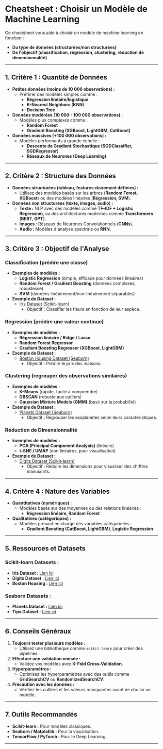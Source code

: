 
# Cheatsheet : Choisir un Modèle de Machine Learning

Ce cheatsheet vous aide à choisir un modèle de machine learning en fonction :
- **Du type de données (structurées/non structurées)**
- **De l'objectif (classification, régression, clustering, réduction de dimensionnalité)**

---

## 1. **Critère 1 : Quantité de Données**
- **Petites données (moins de 10 000 observations) :**
  - Préférer des modèles simples comme :
    - **Régression linéaire/logistique**
    - **K-Nearest Neighbors (KNN)**
    - **Decision Tree**
- **Données modérées (10 000 - 100 000 observations) :**
  - Modèles plus complexes comme :
    - **Random Forest**
    - **Gradient Boosting (XGBoost, LightGBM, CatBoost)**
- **Données massives (+100 000 observations) :**
  - Modèles performants à grande échelle :
    - **Descente de Gradient Stochastique (SGDClassifier, SGDRegressor)**
    - **Réseaux de Neurones (Deep Learning)**

---

## 2. **Critère 2 : Structure des Données**
- **Données structurées (tableau, features clairement définies) :**
  - Utilisez des modèles basés sur les arbres (**Random Forest, XGBoost**) ou des modèles linéaires (**Régression, SVM**).
- **Données non structurées (texte, images, audio) :**
  - **Texte :** NLP avec des modèles comme **TF-IDF + Logistic Regression**, ou des architectures modernes comme **Transformers (BERT, GPT)**.
  - **Images :** Réseaux de Neurones Convolutionnels (**CNNs**).
  - **Audio :** Modèles d'analyse spectrale ou **RNN**.

---

## 3. **Critère 3 : Objectif de l'Analyse**
### Classification (prédire une classe)
- **Exemples de modèles :**
  - **Logistic Regression** (simple, efficace pour données linéaires)
  - **Random Forest / Gradient Boosting** (données complexes, robustesse)
  - **SVM** (données linéairement/non linéairement séparables)
- **Exemple de Dataset :**
  - [Iris Dataset (Scikit-learn)](https://scikit-learn.org/stable/auto_examples/datasets/plot_iris_dataset.html)
    - Objectif : Classifier les fleurs en fonction de leur espèce.

### Régression (prédire une valeur continue)
- **Exemples de modèles :**
  - **Régression linéaire / Ridge / Lasso**
  - **Random Forest Regressor**
  - **Gradient Boosting Regressor (XGBoost, LightGBM)**
- **Exemple de Dataset :**
  - [Boston Housing Dataset (Seaborn)](https://seaborn.pydata.org/examples/many_facets.html)
    - Objectif : Prédire le prix des maisons.

### Clustering (regrouper des observations similaires)
- **Exemples de modèles :**
  - **K-Means** (rapide, facile à comprendre)
  - **DBSCAN** (robuste aux outliers)
  - **Gaussian Mixture Models (GMM)** (basé sur la probabilité)
- **Exemple de Dataset :**
  - [Planets Dataset (Seaborn)](https://seaborn.pydata.org/examples/index.html)
    - Objectif : Regrouper les exoplanètes selon leurs caractéristiques.

### Réduction de Dimensionnalité
- **Exemples de modèles :**
  - **PCA (Principal Component Analysis)** (linéaire)
  - **t-SNE / UMAP** (non linéaires, pour visualisation)
- **Exemple de Dataset :**
  - [Digits Dataset (Scikit-learn)](https://scikit-learn.org/stable/auto_examples/classification/plot_digits_classification.html)
    - Objectif : Réduire les dimensions pour visualiser des chiffres manuscrits.

---

## 4. **Critère 4 : Nature des Variables**
- **Quantitatives (numériques) :**
  - Modèles basés sur des moyennes ou des relations linéaires :
    - **Régression linéaire, Random Forest**
- **Qualitatives (catégoriques) :**
  - Modèles prenant en charge des variables catégorielles :
    - **Gradient Boosting (CatBoost, LightGBM)**, **Logistic Regression**

---

## 5. **Ressources et Datasets**

### Scikit-learn Datasets :
- **Iris Dataset :** [Lien ici](https://scikit-learn.org/stable/auto_examples/datasets/plot_iris_dataset.html)
- **Digits Dataset :** [Lien ici](https://scikit-learn.org/stable/auto_examples/classification/plot_digits_classification.html)
- **Boston Housing :** [Lien ici](https://scikit-learn.org/stable/datasets/toy_dataset.html#boston-dataset)

### Seaborn Datasets :
- **Planets Dataset :** [Lien ici](https://seaborn.pydata.org/examples/index.html)
- **Tips Dataset :** [Lien ici](https://seaborn.pydata.org/examples/index.html)

---

## 6. **Conseils Généraux**
1. **Toujours tester plusieurs modèles :**
   - Utilisez une bibliothèque comme `scikit-learn` pour créer des pipelines.
2. **Effectuer une validation croisée :**
   - Validez vos modèles avec **K-Fold Cross-Validation**.
3. **Hyperparamètres :**
   - Optimisez les hyperparamètres avec des outils comme **GridSearchCV** ou **RandomizedSearchCV**.
4. **Précaution avec les données :**
   - Vérifiez les outliers et les valeurs manquantes avant de choisir un modèle.

---

## 7. **Outils Recommandés**
- **Scikit-learn :** Pour modèles classiques.
- **Seaborn / Matplotlib :** Pour la visualisation.
- **TensorFlow / PyTorch :** Pour le Deep Learning.

---


